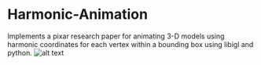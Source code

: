 # Harmonic-Animation
Implements a pixar research paper for animating 3-D models using harmonic coordinates for each vertex within a bounding box using libigl and python.
![alt text](Screenshot[36].png)
